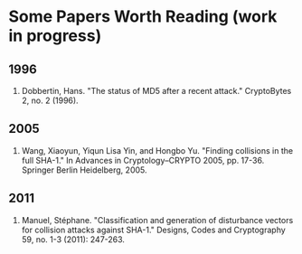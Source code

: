 # Some Papers Worth Reading (work in progress)
## 1996
1. Dobbertin, Hans. "The status of MD5 after a recent attack." CryptoBytes 2, no. 2 (1996).

## 2005
1. Wang, Xiaoyun, Yiqun Lisa Yin, and Hongbo Yu. "Finding collisions in the full SHA-1." In Advances in Cryptology–CRYPTO 2005, pp. 17-36. Springer Berlin Heidelberg, 2005.

## 2011
1. Manuel, Stéphane. "Classification and generation of disturbance vectors for collision attacks against SHA-1." Designs, Codes and Cryptography 59, no. 1-3 (2011): 247-263.
